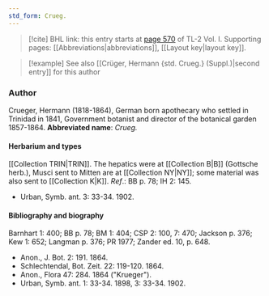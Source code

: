 ```yaml
---
std_form: Crueg.
---
```


> [!cite] BHL link: this entry starts at [page 570](https://www.biodiversitylibrary.org/page/33120701) of TL-2 Vol. I.
> Supporting pages: [[Abbreviations|abbreviations]], [[Layout key|layout key]].

> [!example] See also [[Crüger, Hermann {std. Crueg.} (Suppl.)|second entry]] for this author

### Author

Crueger, Hermann (1818-1864), German born apothecary who settled in Trinidad in 1841, Government botanist and director of the botanical garden 1857-1864. 
**Abbreviated name**: *Crueg.*

#### Herbarium and types

[[Collection TRIN|TRIN]]. The hepatics were at [[Collection B|B]] (Gottsche herb.), Musci sent to Mitten are at [[Collection NY|NY]]; some material was also sent to [[Collection K|K]].
*Ref*.: BB p. 78; IH 2: 145.
- Urban, Symb. ant. 3: 33-34. 1902.

#### Bibliography and biography

Barnhart 1: 400; BB p. 78; BM 1: 404; CSP 2: 100, 7: 470; Jackson p. 376; Kew 1: 652; Langman p. 376; PR 1977; Zander ed. 10, p. 648.
- Anon., J. Bot. 2: 191. 1864.
- Schlechtendal, Bot. Zeit. 22: 119-120. 1864.
- Anon., Flora 47: 284. 1864 ("Krueger").
- Urban, Symb. ant. 1: 33-34. 1898, 3: 33-34. 1902.

